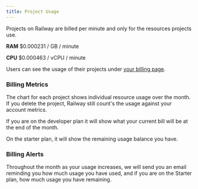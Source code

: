 ```yaml
---
title: Project Usage
---
```


<NextImage src="/images/project-usage.png"
alt="Screenshot of Expanded Project Usage Pane"
layout="intrinsic"
width={491} height={286} quality={80} />

Projects on Railway are billed per minute and only for the resources projects use.

**RAM**
$0.000231 / GB / minute

**CPU**
$0.000463 / vCPU / minute

Users can see the usage of their projects under [your billing page](https://railway.app/account/billing).

### Billing Metrics

The chart for each project shows individual resource usage over the month. If you delete the project, Railway still count's the usage against your account metrics.

If you are on the developer plan it will show what your current bill will be at the end of the month. 
 
On the starter plan, it will show the remaining usage balance you have.

### Billing Alerts

Throughout the month as your usage increases, we will send you an email reminding you how much usage you have used, and if you are on the Starter plan, how much usage you have remaining.